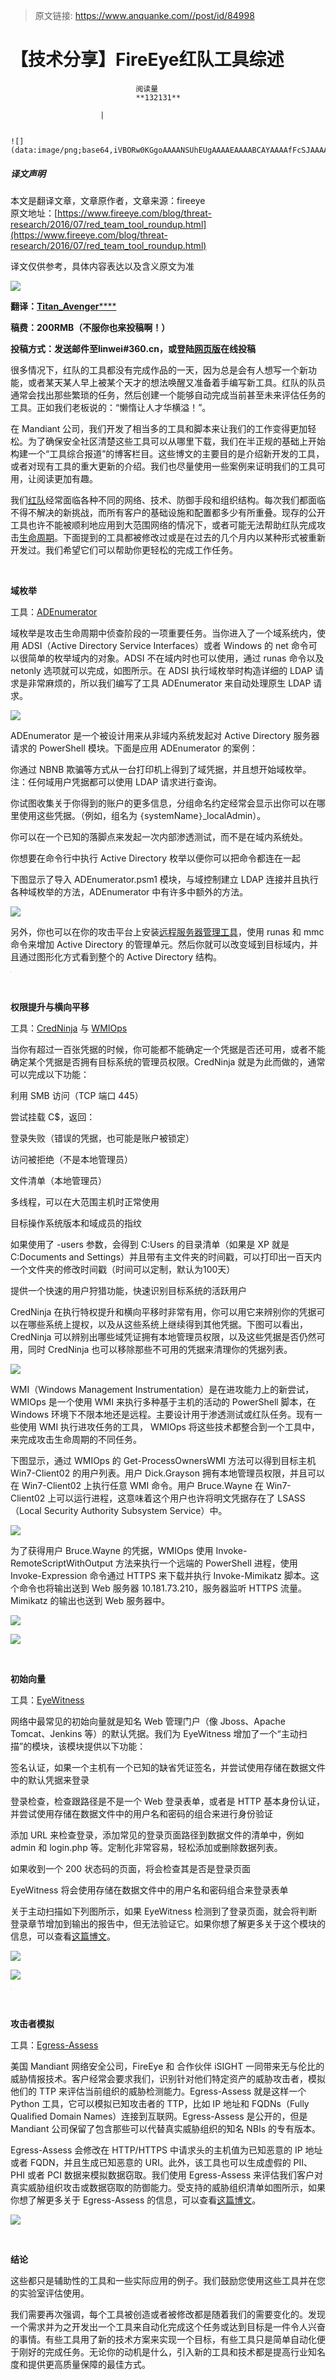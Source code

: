 > 原文链接: https://www.anquanke.com//post/id/84998 


# 【技术分享】FireEye红队工具综述


                                阅读量   
                                **132131**
                            
                        |
                        
                                                                                                                                    ![](data:image/png;base64,iVBORw0KGgoAAAANSUhEUgAAAAEAAAABCAYAAAAfFcSJAAAAAXNSR0IArs4c6QAAAARnQU1BAACxjwv8YQUAAAAJcEhZcwAADsQAAA7EAZUrDhsAAAANSURBVBhXYzh8+PB/AAffA0nNPuCLAAAAAElFTkSuQmCC)
                                                                                            



##### 译文声明

本文是翻译文章，文章原作者，文章来源：fireeye
                                <br>原文地址：[https://www.fireeye.com/blog/threat-research/2016/07/red_team_tool_roundup.html](https://www.fireeye.com/blog/threat-research/2016/07/red_team_tool_roundup.html)

译文仅供参考，具体内容表达以及含义原文为准

[![](https://p0.ssl.qhimg.com/t012eef6f710ad897d5.jpg)](https://p0.ssl.qhimg.com/t012eef6f710ad897d5.jpg)



**翻译：**[**Titan_Avenger******](http://bobao.360.cn/member/contribute?uid=2553709124)

**稿费：200RMB（不服你也来投稿啊！）**

**投稿方式：发送邮件至linwei#360.cn，或登陆**[**网页版**](http://bobao.360.cn/contribute/index)**在线投稿**



很多情况下，红队的工具都没有完成作品的一天，因为总是会有人想写一个新功能，或者某天某人早上被某个天才的想法唤醒又准备着手编写新工具。红队的队员通常会找出那些繁琐的任务，然后创建一个能够自动完成当前甚至未来评估任务的工具。正如我们老板说的：“懒惰让人才华横溢！”。 

在 Mandiant 公司，我们开发了相当多的工具和脚本来让我们的工作变得更加轻松。为了确保安全社区清楚这些工具可以从哪里下载，我们在半正规的基础上开始构建一个“工具综合报道”的博客栏目。这些博文的主要目的是介绍新开发的工具，或者对现有工具的重大更新的介绍。我们也尽量使用一些案例来证明我们的工具可用，让阅读更加有趣。 

我们[红队](https://www.fireeye.com/services/red-team-operations.html)经常面临各种不同的网络、技术、防御手段和组织结构。每次我们都面临不得不解决的新挑战，而所有客户的基础设施和配置都多少有所重叠。现存的公开工具也许不能被顺利地应用到大范围网络的情况下，或者可能无法帮助红队完成攻击[生命周期](https://www2.fireeye.com/rs/848-DID-242/images/Mtrends2016.pdf)。下面提到的工具都被修改过或是在过去的几个月内以某种形式被重新开发过。我们希望它们可以帮助你更轻松的完成工作任务。

<br>

**域枚举**

工具：[ADEnumerator](https://github.com/chango77747/AdEnumerator) 

域枚举是攻击生命周期中侦查阶段的一项重要任务。当你进入了一个域系统内，使用 ADSI（Active Directory Service Interfaces）或者 Windows 的 net 命令可以很简单的枚举域内的对象。ADSI 不在域内时也可以使用，通过 runas 命令以及 netonly 选项就可以完成，如图所示。在 ADSI 执行域枚举时构造详细的 LDAP 请求是非常麻烦的，所以我们编写了工具 ADEnumerator 来自动处理原生 LDAP 请求。 

[![](https://p3.ssl.qhimg.com/t0154ad23fffefe5a89.png)](https://p3.ssl.qhimg.com/t0154ad23fffefe5a89.png)

ADEnumerator 是一个被设计用来从非域内系统发起对 Active Directory 服务器请求的 PowerShell 模块。下面是应用 ADEnumerator 的案例：

你通过 NBNB 欺骗等方式从一台打印机上得到了域凭据，并且想开始域枚举。注：任何域用户凭据都可以使用 LDAP 请求进行查询。

你试图收集关于你得到的账户的更多信息，分组命名约定经常会显示出你可以在哪里使用这些凭据。（例如，组名为 `{`systemName`}`_localAdmin）。

你可以在一个已知的落脚点来发起一次内部渗透测试，而不是在域内系统处。

你想要在命令行中执行 Active Directory 枚举以便你可以把命令都连在一起

下图显示了导入 ADEnumerator.psm1 模块，与域控制建立 LDAP 连接并且执行各种域枚举的方法，ADEnumerator 中有许多中额外的方法。 

[![](https://p0.ssl.qhimg.com/t01265ae7adf192883a.png)](https://p0.ssl.qhimg.com/t01265ae7adf192883a.png)

另外，你也可以在你的攻击平台上安装[远程服务器管理工具](https://www.microsoft.com/en-us/download/details.aspx?id=7887)，使用 runas 和 mmc 命令来增加 Active Directory 的管理单元。然后你就可以改变域到目标域内，并且通过图形化方式看到整个的 Active Directory 结构。 

[![](data:image/png;base64,iVBORw0KGgoAAAANSUhEUgAAAAEAAAABCAYAAAAfFcSJAAAAAXNSR0IArs4c6QAAAARnQU1BAACxjwv8YQUAAAAJcEhZcwAADsQAAA7EAZUrDhsAAAANSURBVBhXYzh8+PB/AAffA0nNPuCLAAAAAElFTkSuQmCC)](https://p3.ssl.qhimg.com/t01af53437c2b6c835e.png)

<br>

**权限提升与横向平移**

工具：[CredNinja](https://github.com/Raikia/CredNinja) 与 [WMIOps](https://github.com/ChrisTruncer/WMIOps)

当你有超过一百张凭据的时候，你可能都不能确定一个凭据是否还可用，或者不能确定某个凭据是否拥有目标系统的管理员权限。CredNinja 就是为此而做的，通常可以完成以下功能：

利用 SMB 访问（TCP 端口 445）

尝试挂载 C$，返回： 

登录失败（错误的凭据，也可能是账户被锁定）

访问被拒绝（不是本地管理员）

文件清单（本地管理员）

多线程，可以在大范围主机时正常使用

目标操作系统版本和域成员的指纹

如果使用了 -users 参数，会得到 C:Users 的目录清单（如果是 XP 就是 C:Documents and Settings）并且带有主文件夹的时间戳，可以打印出一百天内一个文件夹的修改时间戳（时间可以定制，默认为100天） 

提供一个快速的用户狩猎功能，快速识别目标系统的活跃用户

CredNinja 在执行特权提升和横向平移时非常有用，你可以用它来辨别你的凭据可以在哪些系统上提权，以及从这些系统上继续得到其他凭据。下图可以看出， CredNinja 可以辨别出哪些域凭证拥有本地管理员权限，以及这些凭据是否仍然可用，同时 CredNinja 也可以移除那些不可用的凭据来清理你的凭据列表。 

[![](https://p4.ssl.qhimg.com/t01027d750ce8e2c85b.png)](https://p4.ssl.qhimg.com/t01027d750ce8e2c85b.png)

WMI（Windows Management Instrumentation）是在进攻能力上的新尝试，WMIOps 是一个使用 WMI 来执行多种基于主机的活动的 PowerShell 脚本，在 Windows 环境下不限本地还是远程。主要设计用于渗透测试或红队任务。现有一些使用 WMI 执行进攻任务的工具， WMIOps 将这些技术都整合到一个工具中，来完成攻击生命周期的不同任务。 

下图显示，通过 WMIOps 的 Get-ProcessOwnersWMI 方法可以得到目标主机 Win7-Client02 的用户列表。用户 Dick.Grayson 拥有本地管理员权限，并且可以在 Win7-Client02 上执行任意 WMI 命令。用户 Bruce.Wayne 在 Win7-Client02 上可以运行进程，这意味着这个用户也许将明文凭据存在了 LSASS（Local Security Authority Subsystem Service）中。 

[![](https://p1.ssl.qhimg.com/t01bd7b9f90d4f339fb.png)](https://p1.ssl.qhimg.com/t01bd7b9f90d4f339fb.png)

为了获得用户 Bruce.Wayne 的凭据，WMIOps 使用 Invoke-RemoteScriptWithOutput 方法来执行一个远端的 PowerShell 进程，使用 Invoke-Expression 命令通过 HTTPS 来下载并执行 Invoke-Mimikatz 脚本。这个命令也将输出送到 Web 服务器 10.181.73.210，服务器监听 HTTPS 流量。Mimikatz 的输出也送到 Web 服务器中。 

[![](https://p4.ssl.qhimg.com/t014544c97687ed1a9f.png)](https://p4.ssl.qhimg.com/t014544c97687ed1a9f.png)

[![](https://p2.ssl.qhimg.com/t013f5663b9cc4353c5.png)](https://p2.ssl.qhimg.com/t013f5663b9cc4353c5.png)

<br>

**初始向量**

工具：[EyeWitness](https://github.com/ChrisTruncer/EyeWitness) 

网络中最常见的初始向量就是知名 Web 管理门户（像 Jboss、Apache Tomcat、Jenkins 等）的默认凭据。我们为 EyeWitness 增加了一个“主动扫描”的模块，该模块提供以下功能：

签名认证，如果一个主机有一个已知的缺省凭证签名，并尝试使用存储在数据文件中的默认凭据来登录

登录检查，检查跟路径是不是一个 Web 登录表单，或者是 HTTP 基本身份认证，并尝试使用存储在数据文件中的用户名和密码的组合来进行身份验证

添加 URL 来检查登录，添加常见的登录页面路径到数据文件的清单中，例如 admin 和 login.php 等。定制化非常容易，轻松添加或删除数据列表。 

如果收到一个 200 状态码的页面，将会检查其是否是登录页面

EyeWitness 将会使用存储在数据文件中的用户名和密码组合来登录表单

关于主动扫描如下列图所示，如果 EyeWitness 检测到了登录页面，就会将判断登录章节增加到输出的报告中，但无法验证它。如果你想了解更多关于这个模块的信息，可以查看[这篇博文](https://www.christophertruncer.com/eyewitness-and-active-account-enumeration/)。 

[![](https://p1.ssl.qhimg.com/t01e1087d1cc51de5f1.png)](https://p1.ssl.qhimg.com/t01e1087d1cc51de5f1.png)

[![](https://p2.ssl.qhimg.com/t0170d229212ff73690.png)](https://p2.ssl.qhimg.com/t0170d229212ff73690.png)

[![](data:image/png;base64,iVBORw0KGgoAAAANSUhEUgAAAAEAAAABCAYAAAAfFcSJAAAAAXNSR0IArs4c6QAAAARnQU1BAACxjwv8YQUAAAAJcEhZcwAADsQAAA7EAZUrDhsAAAANSURBVBhXYzh8+PB/AAffA0nNPuCLAAAAAElFTkSuQmCC)](https://p5.ssl.qhimg.com/t011e8229c5f6e1f152.png)

<br>

**攻击者模拟**

工具：[Egress-Assess](https://github.com/ChrisTruncer/Egress-Assess) 

美国 Mandiant 网络安全公司，FireEye 和 合作伙伴 iSIGHT 一同带来无与伦比的威胁情报技术。客户经常会要求我们，识别针对他们特定资产的威胁攻击者，模拟他们的 TTP 来评估当前组织的威胁检测能力。Egress-Assess 就是这样一个 Python 工具，它可以模拟已知攻击者的 TTP，比如 IP 地址和 FQDNs（Fully Qualified Domain Names）连接到互联网。Egress-Assess 是公开的，但是 Mandiant 公司保留了包含那些可以代替真实威胁组织的知名 NBIs 的专有版本。 

Egress-Assess 会修改在 HTTP/HTTPS 中请求头的主机值为已知恶意的 IP 地址或者 FQDN，并且生成已知恶意的 URI。此外，该工具也可以生成虚假的 PII、PHI 或者 PCI 数据来模拟数据窃取。我们使用 Egress-Assess 来评估我们客户对真实威胁组织攻击或数据窃取的防御能力。受支持的威胁组织清单如图所示，如果你想了解更多关于 Egress-Assess 的信息，可以查看[这篇博文](https://www.christophertruncer.com/egress-assess-testing-egress-data-detection-capabilities/)。 

[![](https://p1.ssl.qhimg.com/t019fa1c33cc9d11ad3.png)](https://p1.ssl.qhimg.com/t019fa1c33cc9d11ad3.png)

<br>

**结论**

这些都只是辅助性的工具和一些实际应用的例子。我们鼓励您使用这些工具并在您的实验室评估使用。 

我们需要再次强调，每个工具被创造或者被修改都是随着我们的需要变化的。发现一个需求并为之开发出一个工具来自动化完成这个任务或达到目标是一件令人兴奋的事情。有些工具用了新的技术方案来实现一个目标，有些工具只是简单自动化便于刚好的完成任务。无论你的动机是什么，引入新的工具和技术都是提高行业知名度和提供更高质量保障的最佳方式。
